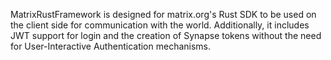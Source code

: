 MatrixRustFramework is designed for matrix.org's Rust SDK to be used on the client side for communication with the world. 
Additionally, it includes JWT support for login and the creation of Synapse tokens without the need for User-Interactive Authentication mechanisms.
